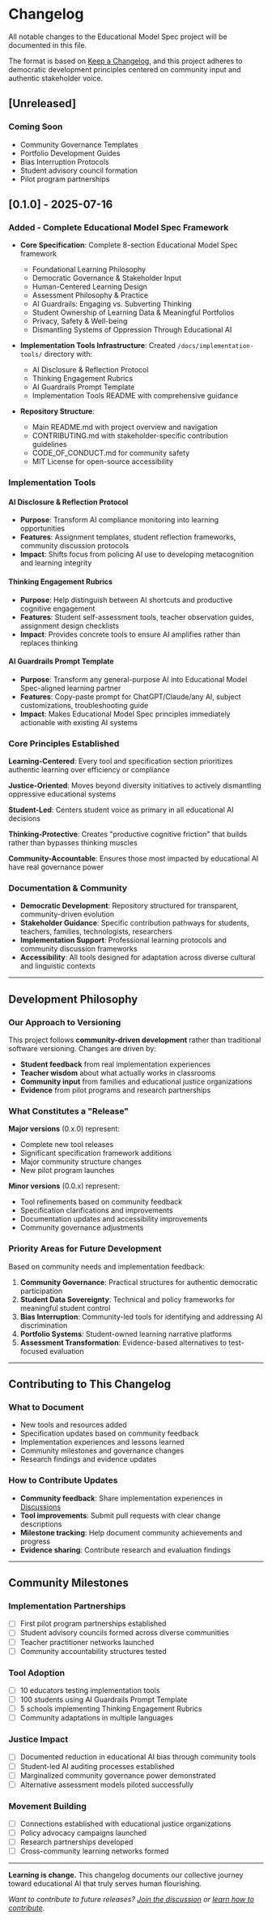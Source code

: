 # Changelog

All notable changes to the Educational Model Spec project will be documented in this file.

The format is based on [Keep a Changelog](https://keepachangelog.com/en/1.0.0/), and this project adheres to democratic development principles centered on community input and authentic stakeholder voice.

## [Unreleased]

### Coming Soon
- Community Governance Templates
- Portfolio Development Guides  
- Bias Interruption Protocols
- Student advisory council formation
- Pilot program partnerships

## [0.1.0] - 2025-07-16

### Added - Complete Educational Model Spec Framework
- **Core Specification**: Complete 8-section Educational Model Spec framework
  - Foundational Learning Philosophy
  - Democratic Governance & Stakeholder Input
  - Human-Centered Learning Design
  - Assessment Philosophy & Practice
  - AI Guardrails: Engaging vs. Subverting Thinking
  - Student Ownership of Learning Data & Meaningful Portfolios
  - Privacy, Safety & Well-being
  - Dismantling Systems of Oppression Through Educational AI

- **Implementation Tools Infrastructure**: Created `/docs/implementation-tools/` directory with:
  - AI Disclosure & Reflection Protocol
  - Thinking Engagement Rubrics
  - AI Guardrails Prompt Template
  - Implementation Tools README with comprehensive guidance

- **Repository Structure**: 
  - Main README.md with project overview and navigation
  - CONTRIBUTING.md with stakeholder-specific contribution guidelines
  - CODE_OF_CONDUCT.md for community safety
  - MIT License for open-source accessibility

### Implementation Tools

#### AI Disclosure & Reflection Protocol
- **Purpose**: Transform AI compliance monitoring into learning opportunities
- **Features**: Assignment templates, student reflection frameworks, community discussion protocols
- **Impact**: Shifts focus from policing AI use to developing metacognition and learning integrity

#### Thinking Engagement Rubrics  
- **Purpose**: Help distinguish between AI shortcuts and productive cognitive engagement
- **Features**: Student self-assessment tools, teacher observation guides, assignment design checklists
- **Impact**: Provides concrete tools to ensure AI amplifies rather than replaces thinking

#### AI Guardrails Prompt Template
- **Purpose**: Transform any general-purpose AI into Educational Model Spec-aligned learning partner
- **Features**: Copy-paste prompt for ChatGPT/Claude/any AI, subject customizations, troubleshooting guide
- **Impact**: Makes Educational Model Spec principles immediately actionable with existing AI systems

### Core Principles Established

**Learning-Centered**: Every tool and specification section prioritizes authentic learning over efficiency or compliance

**Justice-Oriented**: Moves beyond diversity initiatives to actively dismantling oppressive educational systems  

**Student-Led**: Centers student voice as primary in all educational AI decisions

**Thinking-Protective**: Creates "productive cognitive friction" that builds rather than bypasses thinking muscles

**Community-Accountable**: Ensures those most impacted by educational AI have real governance power

### Documentation & Community

- **Democratic Development**: Repository structured for transparent, community-driven evolution
- **Stakeholder Guidance**: Specific contribution pathways for students, teachers, families, technologists, researchers
- **Implementation Support**: Professional learning protocols and community discussion frameworks
- **Accessibility**: All tools designed for adaptation across diverse cultural and linguistic contexts

---

## Development Philosophy

### Our Approach to Versioning

This project follows **community-driven development** rather than traditional software versioning. Changes are driven by:

- **Student feedback** from real implementation experiences
- **Teacher wisdom** about what actually works in classrooms  
- **Community input** from families and educational justice organizations
- **Evidence** from pilot programs and research partnerships

### What Constitutes a "Release"

**Major versions** (0.x.0) represent:
- Complete new tool releases
- Significant specification framework additions
- Major community structure changes
- New pilot program launches

**Minor versions** (0.0.x) represent:
- Tool refinements based on community feedback
- Specification clarifications and improvements
- Documentation updates and accessibility improvements
- Community governance adjustments

### Priority Areas for Future Development

Based on community needs and implementation feedback:

1. **Community Governance**: Practical structures for authentic democratic participation
2. **Student Data Sovereignty**: Technical and policy frameworks for meaningful student control
3. **Bias Interruption**: Community-led tools for identifying and addressing AI discrimination
4. **Portfolio Systems**: Student-owned learning narrative platforms
5. **Assessment Transformation**: Evidence-based alternatives to test-focused evaluation

---

## Contributing to This Changelog

### What to Document
- New tools and resources added
- Specification updates based on community feedback
- Implementation experiences and lessons learned
- Community milestones and governance changes
- Research findings and evidence updates

### How to Contribute Updates
- **Community feedback**: Share implementation experiences in [Discussions](../../discussions)
- **Tool improvements**: Submit pull requests with clear change descriptions
- **Milestone tracking**: Help document community achievements and progress
- **Evidence sharing**: Contribute research and evaluation findings

---

## Community Milestones

### Implementation Partnerships
- [ ] First pilot program partnerships established
- [ ] Student advisory councils formed across diverse communities
- [ ] Teacher practitioner networks launched
- [ ] Community accountability structures tested

### Tool Adoption
- [ ] 10 educators testing implementation tools
- [ ] 100 students using AI Guardrails Prompt Template  
- [ ] 5 schools implementing Thinking Engagement Rubrics
- [ ] Community adaptations in multiple languages

### Justice Impact
- [ ] Documented reduction in educational AI bias through community tools
- [ ] Student-led AI auditing processes established
- [ ] Marginalized community governance power demonstrated
- [ ] Alternative assessment models piloted successfully

### Movement Building
- [ ] Connections established with educational justice organizations
- [ ] Policy advocacy campaigns launched
- [ ] Research partnerships developed
- [ ] Cross-community learning networks formed

---

**Learning is change.** This changelog documents our collective journey toward educational AI that truly serves human flourishing.

*Want to contribute to future releases? [Join the discussion](../../discussions) or [learn how to contribute](../../CONTRIBUTING.md).*